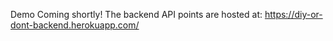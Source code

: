 

Demo
Coming shortly! The backend API points are hosted at: https://diy-or-dont-backend.herokuapp.com/
